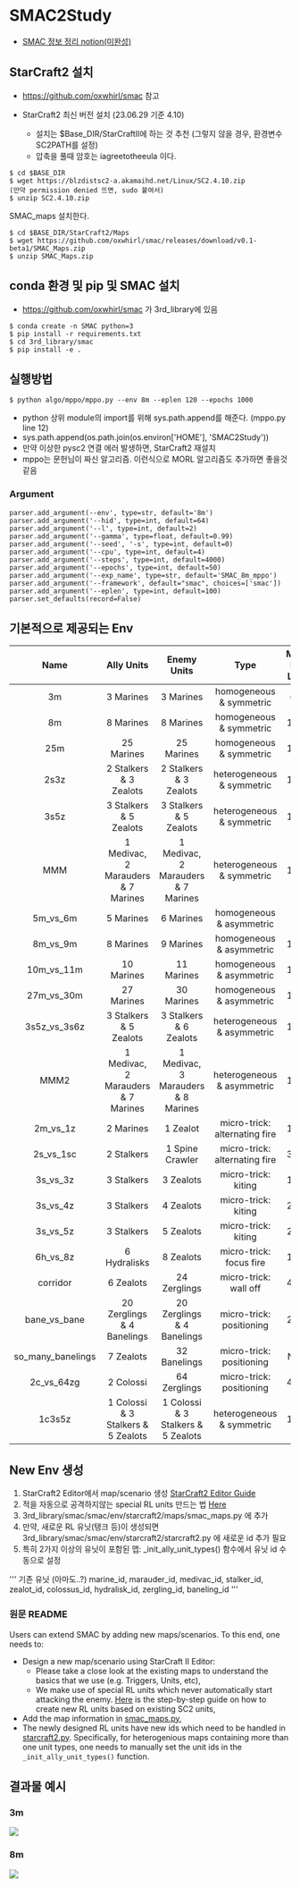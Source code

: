 # SMAC2Study
* [SMAC 정보 정리 notion(미완성)](https://certain-shaker-74f.notion.site/SMAC-d7824b06a41c432e9e6ba78279e2c3ec?pvs=4)
## StarCraft2 설치
* https://github.com/oxwhirl/smac 참고

* StarCraft2 최신 버전 설치 (23.06.29 기준 4.10)
	- 설치는 $Base_DIR/StarCraftII에 하는 것 추천 (그렇지 않을 경우, 환경변수 SC2PATH를 설정)
	- 압축을 풀때 암호는 iagreetotheeula 이다.
```
$ cd $BASE_DIR
$ wget https://blzdistsc2-a.akamaihd.net/Linux/SC2.4.10.zip
(만약 permission denied 뜨면, sudo 붙여서)
$ unzip SC2.4.10.zip
```

SMAC_maps 설치한다.
```
$ cd $BASE_DIR/StarCraft2/Maps
$ wget https://github.com/oxwhirl/smac/releases/download/v0.1-beta1/SMAC_Maps.zip
$ unzip SMAC_Maps.zip
```

## conda 환경 및 pip 및 SMAC 설치
- https://github.com/oxwhirl/smac 가 3rd_library에 있음
```
$ conda create -n SMAC python=3
$ pip install -r requirements.txt
$ cd 3rd_library/smac
$ pip install -e .
```

## 실행방법
```
$ python algo/mppo/mppo.py --env 8m --eplen 120 --epochs 1000
```
* python 상위 module의 import를 위해 sys.path.append를 해준다. (mppo.py line 12)
* sys.path.append(os.path.join(os.environ['HOME'], 'SMAC2Study'))
* 만약 이상한 pysc2 연결 에러 발생하면, StarCraft2 재설치
* mppo는 문헌님이 짜신 알고리즘. 이런식으로 MORL 알고리즘도 추가하면 좋을것 같음

### Argument
```
parser.add_argument(--env', type=str, default='8m')
parser.add_argument('--hid', type=int, default=64)
parser.add_argument('--l', type=int, default=2)
parser.add_argument('--gamma', type=float, default=0.99)
parser.add_argument('--seed', '-s', type=int, default=0)
parser.add_argument('--cpu', type=int, default=4)
parser.add_argument('--steps', type=int, default=4000)
parser.add_argument('--epochs', type=int, default=50)
parser.add_argument('--exp_name', type=str, default='SMAC_8m_mppo')
parser.add_argument('--framework', default="smac", choices=['smac'])
parser.add_argument('--eplen', type=int, default=100)
parser.set_defaults(record=False)
```

## 기본적으로 제공되는 Env
| Name | Ally Units | Enemy Units | Type | Max Ep Len | 
| :---: | :---: | :---: | :---:| :---: |
| 3m | 3 Marines | 3 Marines | homogeneous & symmetric | 60 |
| 8m | 8 Marines | 8 Marines | homogeneous & symmetric | 120 | 
| 25m | 25 Marines | 25 Marines | homogeneous & symmetric | 150 |
| 2s3z |  2 Stalkers & 3 Zealots |  2 Stalkers & 3 Zealots | heterogeneous & symmetric | 120 |
| 3s5z |  3 Stalkers &  5 Zealots |  3 Stalkers &  5 Zealots | heterogeneous & symmetric | 150 |
| MMM |  1 Medivac, 2 Marauders & 7 Marines | 1 Medivac, 2 Marauders & 7 Marines | heterogeneous & symmetric | 150 |
| 5m_vs_6m | 5 Marines | 6 Marines | homogeneous & asymmetric | 70 |
| 8m_vs_9m  | 8 Marines | 9 Marines | homogeneous & asymmetric | 120 |
| 10m_vs_11m | 10 Marines | 11 Marines | homogeneous & asymmetric | 150 |
| 27m_vs_30m | 27 Marines | 30 Marines | homogeneous & asymmetric | 180 |
| 3s5z_vs_3s6z | 3 Stalkers & 5 Zealots | 3 Stalkers & 6 Zealots  | heterogeneous & asymmetric | 170 |
| MMM2 |  1 Medivac, 2 Marauders & 7 Marines |  1 Medivac, 3 Marauders & 8 Marines | heterogeneous & asymmetric | 180 |
| 2m_vs_1z | 2 Marines | 1 Zealot | micro-trick: alternating fire | 150 |
| 2s_vs_1sc| 2 Stalkers  | 1 Spine Crawler | micro-trick: alternating fire | 300 |
| 3s_vs_3z | 3 Stalkers | 3 Zealots | micro-trick: kiting | 150 |
|  3s_vs_4z | 3 Stalkers | 4 Zealots |  micro-trick: kiting | 200 |
| 3s_vs_5z | 3 Stalkers | 5 Zealots |  micro-trick: kiting | 250 |
| 6h_vs_8z | 6 Hydralisks  | 8 Zealots | micro-trick: focus fire | 150 |
| corridor | 6 Zealots  | 24 Zerglings | micro-trick: wall off | 400 |
| bane_vs_bane | 20 Zerglings & 4 Banelings  | 20 Zerglings & 4 Banelings | micro-trick: positioning | 200 |
| so_many_banelings| 7 Zealots  | 32 Banelings | micro-trick: positioning | N/A |
| 2c_vs_64zg| 2 Colossi  | 64 Zerglings | micro-trick: positioning | 400 |
| 1c3s5z | 1 Colossi & 3 Stalkers & 5 Zealots | 1 Colossi & 3 Stalkers & 5 Zealots | heterogeneous & symmetric | 180 |

## New Env 생성
1. StarCraft2 Editor에서 map/scenario 생성 [StarCraft2 Editor Guide](https://s2editor-guides.readthedocs.io/)
2. 적을 자동으로 공격하지않는 special RL units 만드는 법 [Here](https://docs.google.com/document/d/1BfAM_AtZWBRhUiOBcMkb_uK4DAZW3CpvO79-vnEOKxA/edit?usp=sharing)
3. 3rd_library/smac/smac/env/starcraft2/maps/smac_maps.py 에 추가
4. 만약, 새로운 RL 유닛(탱크 등)이 생성되면 3rd_library/smac/smac/env/starcraft2/starcraft2.py 에 새로운 id 추가 필요
5. 특히 2가지 이상의 유닛이 포함된 맵: _init_ally_unit_types() 함수에서 유닛 id 수동으로 설정

'''
기존 유닛 (아마도..?)
marine_id, marauder_id, medivac_id, stalker_id, zealot_id, colossus_id, hydralisk_id,
zergling_id, baneling_id
'''
### 원문 README
Users can extend SMAC by adding new maps/scenarios. To this end, one needs to:
- Design a new map/scenario using StarCraft II Editor:
  - Please take a close look at the existing maps to understand the basics that we use (e.g. Triggers, Units, etc),
  - We make use of special RL units which never automatically start attacking the enemy. [Here](https://docs.google.com/document/d/1BfAM_AtZWBRhUiOBcMkb_uK4DAZW3CpvO79-vnEOKxA/edit?usp=sharing) is the step-by-step guide on how to create new RL units based on existing SC2 units,
- Add the map information in [smac_maps.py](https://github.com/oxwhirl/smac/blob/master/smac/env/starcraft2/maps/smac_maps.py),
- The newly designed RL units have new ids which need to be handled in [starcraft2.py](https://github.com/oxwhirl/smac/blob/master/smac/env/starcraft2/starcraft2.py). Specifically, for heterogenious maps containing more than one unit types, one needs to manually set the unit ids in the `_init_ally_unit_types()` function.

## 결과물 예시
### 3m
![](https://github.com/monhoney/SMAC2Study/blob/main/asset/3m.gif)

### 8m
![](https://github.com/monhoney/SMAC2Study/blob/main/asset/8m.gif)
